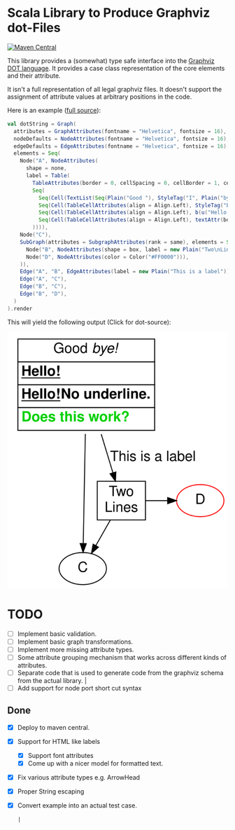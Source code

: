 # Scala Library to Produce Graphviz dot-Files
[![Maven Central](https://maven-badges.herokuapp.com/maven-central/berlin.softwaretechnik/graphviz-scala_2.13/badge.svg)](https://maven-badges.herokuapp.com/maven-central/berlin.softwaretechnik/graphviz-scala_2.13)

This library provides a (somewhat) type safe interface into the
[Graphviz DOT language](https://graphviz.org/doc/info/lang.html). It provides a case class representation
of the core elements and their attribute.

It isn't a full representation of all legal graphviz
files. It doesn't support the assignment of
attribute values at arbitrary positions in the code.

Here is an example ([full source](core/src/test/scala/berlin/softwaretechnik/graphviz/GraphExample.scala)):

~~~ .scala
val dotString = Graph(
  attributes = GraphAttributes(fontname = "Helvetica", fontsize = 16),
  nodeDefaults = NodeAttributes(fontname = "Helvetica", fontsize = 16),
  edgeDefaults = EdgeAttributes(fontname = "Helvetica", fontsize = 16),
  elements = Seq(
    Node("A", NodeAttributes(
      shape = none,
      label = Table(
        TableAttributes(border = 0, cellSpacing = 0, cellBorder = 1, cellPadding = 3),
        Seq(
          Seq(Cell(TextList(Seq(Plain("Good "), StyleTag("I", Plain("bye!")))))),
          Seq(Cell(TableCellAttributes(align = Align.Left), StyleTag("B", StyleTag("U", Plain("Hello!"))))),
          Seq(Cell(TableCellAttributes(align = Align.Left), b(u("Hello!"),"No underline."))),
          Seq(Cell(TableCellAttributes(align = Align.Left), textAttr(bold = true, color = Color("#00D000"))("Does this work?"))),
        )))),
    Node("C"),
    SubGraph(attributes = SubgraphAttributes(rank = same), elements = Seq(
      Node("B", NodeAttributes(shape = box, label = new Plain("Two\nLines"))),
      Node("D", NodeAttributes(color = Color("#FF0000"))),
    )),
    Edge("A", "B", EdgeAttributes(label = new Plain("This is a label"))),
    Edge("A", "C"),
    Edge("B", "C"),
    Edge("B", "D"),
  )
).render
~~~

This will yield the following output (Click for dot-source):

[![](doc/test.svg)](doc/test.dot)

# TODO
* [ ] Implement basic validation.
* [ ] Implement basic graph transformations. 
* [ ] Implement more missing attribute types.
* [ ] Some attribute grouping mechanism that
      works across different kinds of attributes.
* [ ] Separate code that is used to generate code
      from the graphviz schema from the actual
      library.      |
* [ ] Add support for node port short cut syntax

Done
----
* [X] Deploy to maven central.
* [X] Support for HTML like labels
    * [X] Support font attributes
    * [X] Come up with a nicer model for formatted
          text.
* [X] Fix various attribute types e.g. ArrowHead
* [X] Proper String escaping
* [X] Convert example into an actual test case.

      |